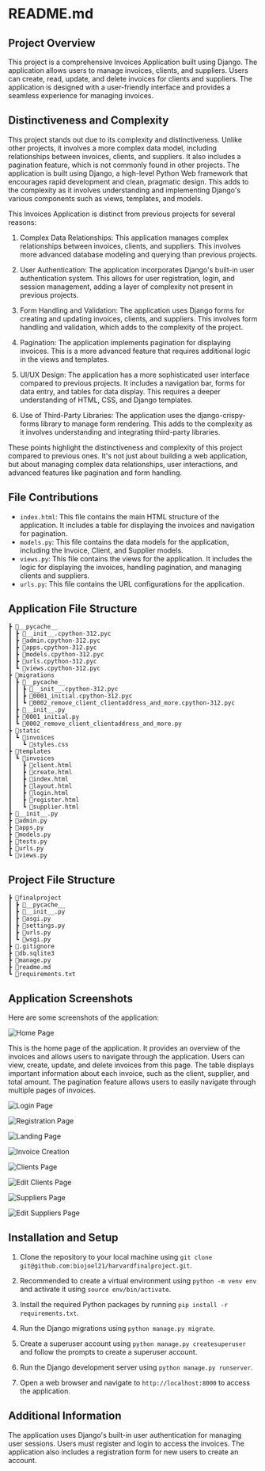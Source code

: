 # README.md

## Project Overview

This project is a comprehensive Invoices Application built using Django. The application allows users to manage invoices, clients, and suppliers. Users can create, read, update, and delete invoices for clients and suppliers. The application is designed with a user-friendly interface and provides a seamless experience for managing invoices.

## Distinctiveness and Complexity

This project stands out due to its complexity and distinctiveness. Unlike other projects, it involves a more complex data model, including relationships between invoices, clients, and suppliers. It also includes a pagination feature, which is not commonly found in other projects. The application is built using Django, a high-level Python Web framework that encourages rapid development and clean, pragmatic design. This adds to the complexity as it involves understanding and implementing Django's various components such as views, templates, and models.

This Invoices Application is distinct from previous projects for several reasons:

1. Complex Data Relationships: This application manages complex relationships between invoices, clients, and suppliers. This involves more advanced database modeling and querying than previous projects.

2. User Authentication: The application incorporates Django's built-in user authentication system. This allows for user registration, login, and session management, adding a layer of complexity not present in previous projects.

3. Form Handling and Validation: The application uses Django forms for creating and updating invoices, clients, and suppliers. This involves form handling and validation, which adds to the complexity of the project.

4. Pagination: The application implements pagination for displaying invoices. This is a more advanced feature that requires additional logic in the views and templates.

5. UI/UX Design: The application has a more sophisticated user interface compared to previous projects. It includes a navigation bar, forms for data entry, and tables for data display. This requires a deeper understanding of HTML, CSS, and Django templates.

6. Use of Third-Party Libraries: The application uses the django-crispy-forms library to manage form rendering. This adds to the complexity as it involves understanding and integrating third-party libraries.

These points highlight the distinctiveness and complexity of this project compared to previous ones. It's not just about building a web application, but about managing complex data relationships, user interactions, and advanced features like pagination and form handling.

## File Contributions

- `index.html`: This file contains the main HTML structure of the application. It includes a table for displaying the invoices and navigation for pagination.
- `models.py`: This file contains the data models for the application, including the Invoice, Client, and Supplier models.
- `views.py`: This file contains the views for the application. It includes the logic for displaying the invoices, handling pagination, and managing clients and suppliers.
- `urls.py`: This file contains the URL configurations for the application.

## Application File Structure
```
┣ 📂__pycache__
┃ ┣ 📜__init__.cpython-312.pyc
┃ ┣ 📜admin.cpython-312.pyc
┃ ┣ 📜apps.cpython-312.pyc
┃ ┣ 📜models.cpython-312.pyc
┃ ┣ 📜urls.cpython-312.pyc
┃ ┗ 📜views.cpython-312.pyc
┣ 📂migrations
┃ ┣ 📂__pycache__
┃ ┃ ┣ 📜__init__.cpython-312.pyc
┃ ┃ ┣ 📜0001_initial.cpython-312.pyc
┃ ┃ ┗ 📜0002_remove_client_clientaddress_and_more.cpython-312.pyc
┃ ┣ 📜__init__.py
┃ ┣ 📜0001_initial.py
┃ ┗ 📜0002_remove_client_clientaddress_and_more.py
┣ 📂static
┃ ┗ 📂invoices
┃   ┗ 📜styles.css
┣ 📂templates
┃ ┗ 📂invoices
┃   ┣ 📜client.html
┃   ┣ 📜create.html
┃   ┣ 📜index.html
┃   ┣ 📜layout.html
┃   ┣ 📜login.html
┃   ┣ 📜register.html
┃   ┗ 📜supplier.html
┣ 📜__init__.py
┣ 📜admin.py
┣ 📜apps.py
┣ 📜models.py
┣ 📜tests.py
┣ 📜urls.py
┗ 📜views.py
```

## Project File Structure
```
┣ 📂finalproject
┃ ┣ 📂__pycache__
┃ ┣ 📜__init__.py
┃ ┣ 📜asgi.py
┃ ┣ 📜settings.py
┃ ┣ 📜urls.py
┃ ┗ 📜wsgi.py
┣ 📜.gitignore
┣ 📜db.sqlite3
┣ 📜manage.py
┣ 📜readme.md
┗ 📜requirements.txt
```

## Application Screenshots

Here are some screenshots of the application:

![Home Page](invoices/static/invoices/images/1_HomePage.png)

This is the home page of the application. It provides an overview of the invoices and allows users to navigate through the application. Users can view, create, update, and delete invoices from this page. The table displays important information about each invoice, such as the client, supplier, and total amount. The pagination feature allows users to easily navigate through multiple pages of invoices.

![Login Page](invoices/static/invoices/images/2_LoginPage.png)

![Registration Page](invoices/static/invoices/images/3_RegistrationPage.png)

![Landing Page](invoices/static/invoices/images/4_LandingPage_Invoices.png)

![Invoice Creation](invoices/static/invoices/images/5_InvoiceCreation.png)

![Clients Page](invoices/static/invoices/images/6_ClientsPage.png)

![Edit Clients Page](invoices/static/invoices/images/6_1_EditClientsPage.png)

![Suppliers Page](invoices/static/invoices/images/7_SuppliersPage.png)

![Edit Suppliers Page](invoices/static/invoices/images/7_1_EditSuppliersPage.png)

## Installation and Setup

1. Clone the repository to your local machine using `git clone git@github.com:biojoel21/harvardfinalproject.git`.

2. Recommended to create a virtual environment using `python -m venv env` and activate it using `source env/bin/activate`.

3. Install the required Python packages by running `pip install -r requirements.txt`.

4. Run the Django migrations using `python manage.py migrate`.

5. Create a superuser account using `python manage.py createsuperuser` and follow the prompts to create a superuser account.

6. Run the Django development server using `python manage.py runserver`.

7. Open a web browser and navigate to `http://localhost:8000` to access the application.

## Additional Information

The application uses Django's built-in user authentication for managing user sessions. Users must register and login to access the invoices. The application also includes a registration form for new users to create an account.